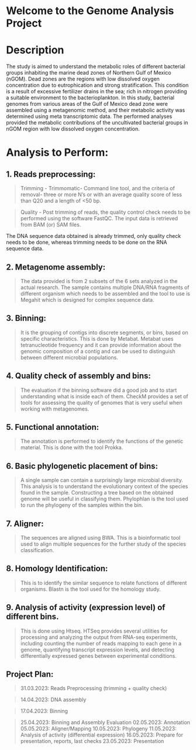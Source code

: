 
# Welcome to the Genome Analysis Project

# Description
The study is aimed to understand the metabolic roles of different bacterial groups inhabiting the marine dead zones of Northern Gulf of Mexico (nGOM). Dead zones are the regions with low dissolved oxygen concentration due to eutrophication and strong stratification. This condition is a result of excessive fertilizer drains in the sea; rich in nitrogen providing a suitable environment to the bacterioplankton. In this study, bacterial genomes from various areas of the Gulf of Mexico dead zone were assembled using a metagenomic method, and their metabolic activity was determined using meta transcriptomic data. The performed analyses provided the metabolic contributions of the uncultivated bacterial groups in nGOM region with low dissolved oxygen concentration.

# Analysis to Perform:
## 1. Reads preprocessing:
   > Trimming -  Trimmomatic- Command line tool, and the criteria of removal- three or more N’s or with an average quality score of less than Q20 and a
                 length of <50 bp.

   > Quality - Post trimming of reads, the quality control check needs to be performed using the software FastQC. The input data is retrieved from BAM (or) SAM files.

   The DNA sequence data obtained is already trimmed, only quality check needs to be done, whereas trimming needs to be done on the RNA sequence data.

## 2. Metagenome assembly:
   > The data provided is from 2 subsets of the 6 sets analyzed in the actual research. The sample contains multiple  DNA/RNA fragments of different organism which needs to be assembled and the tool to use is Megahit which is designed for complex sequence data.

## 3. Binning:
   > It is the grouping of contigs into discrete segments, or bins, based on specific characteristics. This is done by Metabat. Metabat uses tetranucleotide frequency and it can provide information about the genomic composition of a contig and can be used to distinguish between different microbial populations.

## 4. Quality check of assembly and bins:
   > The evaluation if the binning software did a good job and to start understanding what is inside each of them. CheckM provides a set of tools for assessing the quality of genomes that is very useful when working with metagenomes.

## 5. Functional annotation:
   > The annotation is performed to identify the functions of the genetic material. This is done with the tool Prokka.

## 6. Basic phylogenetic placement of bins:
   > A single sample can contain a surprisingly large microbial diversity. This analysis is to understand the evolutionary context of the species found in the sample. Constructing a tree based on the obtained genome will be useful in classifying them. Phylophlan is the tool used to run the phylogeny of the samples within the bin.

## 7. Aligner:
   > The sequences are aligned using BWA. This is a bioinformatic tool used to align multiple sequences for the further study of the species classification.

## 8. Homology Identification:
   > This is to identify the similar sequence to relate functions of different organisms. Blastn is the tool used for the homology study.

## 9. Analysis of activity (expression level) of different bins.
   > This is done using Htseq. HTSeq provides several utilities for processing and analyzing the output from RNA-seq experiments, including counting the number of reads mapping to each gene in a genome, quantifying transcript expression levels, and detecting differentially expressed genes between experimental conditions.

## Project Plan:
   > 31.03.2023: Reads Preprocessing (trimming + quality check)
   
   > 14.04.2023: DNA assembly
   
   > 17.04.2023: Binning
   
   > 25.04.2023: Binning and Assembly Evaluation
   > 02.05.2023: Annotation
   > 05.05.2023: Aligner/Mapping
   > 10.05.2023: Phylogeny
   > 11.05.2023: Analysis of activity (differential expression)
   > 16.05.2023: Prepare for presentation, reports, last checks
   > 23.05.2023: Presentation





